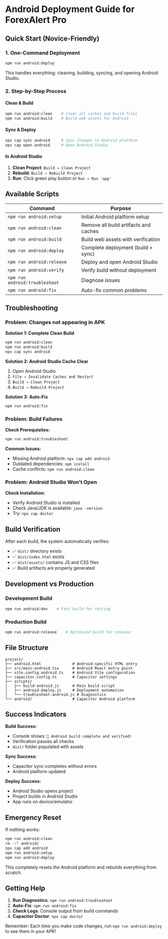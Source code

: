 # Android Deployment Guide for ForexAlert Pro

## Quick Start (Novice-Friendly)

### 1. **One-Command Deployment**
```bash
npm run android:deploy
```
This handles everything: cleaning, building, syncing, and opening Android Studio.

### 2. **Step-by-Step Process**

#### Clean & Build
```bash
npm run android:clean    # Clear all caches and build files
npm run android:build    # Build web assets for Android
```

#### Sync & Deploy
```bash
npx cap sync android     # Sync changes to Android platform
npx cap open android     # Open Android Studio
```

#### In Android Studio
1. **Clean Project**: `Build → Clean Project`
2. **Rebuild**: `Build → Rebuild Project`  
3. **Run**: Click green play button or `Run → Run 'app'`

## Available Scripts

| Command | Purpose |
|---------|---------|
| `npm run android:setup` | Initial Android platform setup |
| `npm run android:clean` | Remove all build artifacts and caches |
| `npm run android:build` | Build web assets with verification |
| `npm run android:deploy` | Complete deployment (build + sync) |
| `npm run android:release` | Deploy and open Android Studio |
| `npm run android:verify` | Verify build without deployment |
| `npm run android:troubleshoot` | Diagnose issues |
| `npm run android:fix` | Auto-fix common problems |

## Troubleshooting

### Problem: Changes not appearing in APK

**Solution 1: Complete Clean Build**
```bash
npm run android:clean
npm run android:build
npx cap sync android
```

**Solution 2: Android Studio Cache Clear**
1. Open Android Studio
2. `File → Invalidate Caches and Restart`
3. `Build → Clean Project`
4. `Build → Rebuild Project`

**Solution 3: Auto-Fix**
```bash
npm run android:fix
```

### Problem: Build Failures

**Check Prerequisites:**
```bash
npm run android:troubleshoot
```

**Common Issues:**
- Missing Android platform: `npx cap add android`
- Outdated dependencies: `npm install`
- Cache conflicts: `npm run android:clean`

### Problem: Android Studio Won't Open

**Check Installation:**
- Verify Android Studio is installed
- Check Java/JDK is available: `java -version`
- Try: `npx cap doctor`

## Build Verification

After each build, the system automatically verifies:
- ✅ `dist/` directory exists
- ✅ `dist/index.html` exists  
- ✅ `dist/assets/` contains JS and CSS files
- ✅ Build artifacts are properly generated

## Development vs Production

### Development Build
```bash
npm run android:dev    # Fast build for testing
```

### Production Build
```bash
npm run android:release    # Optimized build for release
```

## File Structure

```
project/
├── android.html              # Android-specific HTML entry
├── src/main-android.tsx      # Android React entry point
├── vite.config.android.ts    # Android Vite configuration
├── capacitor.config.ts       # Capacitor settings
├── scripts/
│   ├── build-android.js      # Main build script
│   ├── android-deploy.js     # Deployment automation
│   └── troubleshoot-android.js # Diagnostics
└── android/                  # Capacitor Android platform
```

## Success Indicators

**Build Success:**
- Console shows: `🎉 Android build complete and verified!`
- Verification passes all checks
- `dist/` folder populated with assets

**Sync Success:**
- Capacitor sync completes without errors
- Android platform updated

**Deploy Success:**
- Android Studio opens project
- Project builds in Android Studio
- App runs on device/emulator

## Emergency Reset

If nothing works:
```bash
npm run android:clean
rm -rf android/
npx cap add android
npm run android:setup
npm run android:deploy
```

This completely resets the Android platform and rebuilds everything from scratch.

## Getting Help

1. **Run Diagnostics**: `npm run android:troubleshoot`
2. **Auto-Fix**: `npm run android:fix`
3. **Check Logs**: Console output from build commands
4. **Capacitor Doctor**: `npx cap doctor`

Remember: Each time you make code changes, run `npm run android:deploy` to see them in your APK!